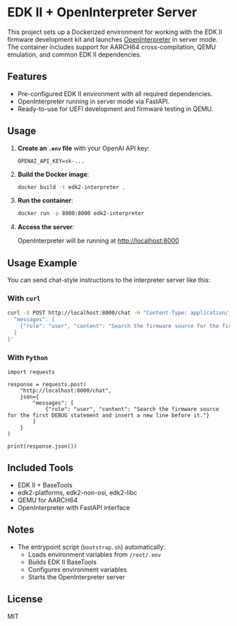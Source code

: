 # EDK II + OpenInterpreter Server

This project sets up a Dockerized environment for working with the EDK II firmware development kit and launches [OpenInterpreter](https://github.com/KillianLucas/open-interpreter) in server mode. The container includes support for AARCH64 cross-compilation, QEMU emulation, and common EDK II dependencies.

## Features

- Pre-configured EDK II environment with all required dependencies.
- OpenInterpreter running in server mode via FastAPI.
- Ready-to-use for UEFI development and firmware testing in QEMU.

## Usage

1. **Create an `.env` file** with your OpenAI API key:

    ```env
    OPENAI_API_KEY=sk-...
    ```

2. **Build the Docker image**:

    ```bash
    docker build -t edk2-interpreter .
    ```

3. **Run the container**:

    ```bash
    docker run -p 8000:8000 edk2-interpreter
    ```

4. **Access the server**:

    OpenInterpreter will be running at [http://localhost:8000](http://localhost:8000)

## Usage Example

You can send chat-style instructions to the interpreter server like this:

### With `curl`

```bash
curl -X POST http://localhost:8000/chat -H "Content-Type: application/json" -d '{
  "messages": [
    {"role": "user", "content": "Search the firmware source for the first DEBUG statement and insert a new line before it."}
  ]
}'
```

### With `Python`

```
import requests

response = requests.post(
    "http://localhost:8000/chat",
    json={
        "messages": [
            {"role": "user", "content": "Search the firmware source for the first DEBUG statement and insert a new line before it."}
        ]
    }
)

print(response.json())
```

## Included Tools

- EDK II + BaseTools
- edk2-platforms, edk2-non-osi, edk2-libc
- QEMU for AARCH64
- OpenInterpreter with FastAPI interface

## Notes

- The entrypoint script (`bootstrap.sh`) automatically:
  - Loads environment variables from `/root/.env`
  - Builds EDK II BaseTools
  - Configures environment variables
  - Starts the OpenInterpreter server

## License

MIT 
